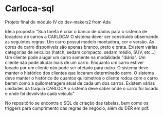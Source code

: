# Carloca-sql
Projeto final do módulo IV do dev-makers2 from Ada

Ideia proposta:
"Sua tarefa é criar o banco de dados para o sistema de locadora de carros a CARLOCA!
O sistema dever ser construido observando as seguintes regras: Um carro possui modelo montadora, cor e versão. 
As cores de carro disponiveis são apenas branco, preto e prata. 
Existem várias categorias de veiculos (hatch, sedam compacto, sedam médio, SUV, etc...) 
Um cliente pode alugar um carro somente na modalidade "diária". Um cliente não pode aludar mais de um carro. 
Enquanto um carro estiver locado por um cliente não pode ser ofetado para outro. 
O sistema deve manter o histórico dos clientes que locaram determinado carro. 
O sistema deve manter o histórico de quantos quilometros o cliente rodou com o carro bemm como a quilometragem atual de cada um dos carros. 
Existem várias unidades da fraquia CARLOCA o sistema deve saber onde o carro foi locado e onde foi devolvido cada veiculo"

No repositório se encontra o SQL de criação das tabelas, bem como os triggers para cumprimento das regras de negócio, além do DER em pdf.


